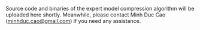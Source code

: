 Source code and binaries of the expert model compression algorithm will be uploaded here shortly. Meanwhile, please contact Minh Duc Cao (minhduc.cao@gmail.com) if you need any assistance.
